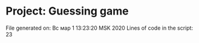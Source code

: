 # Project: Guessing game
File generated on:
Вс мар  1 13:23:20 MSK 2020
Lines of code in the script:
23
